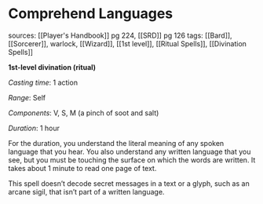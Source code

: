# Comprehend Languages
sources: [[Player's Handbook]] pg 224, [[SRD]] pg 126
tags: [[Bard]], [[Sorcerer]], warlock, [[Wizard]], [[1st level]], [[Ritual Spells]], [[Divination Spells]]

**1st-level divination (ritual)**

*Casting time*: 1 action

*Range*: Self

*Components*: V, S, M (a pinch of soot and salt)

*Duration*: 1 hour

For the duration, you understand the literal meaning of any spoken language that you hear. You also understand any written language that you see, but you must be touching the surface on which the words are written. It takes about 1 minute to read one page of text. 

This spell doesn’t decode secret messages in a text or a glyph, such as an arcane sigil, that isn’t part of a written language.
